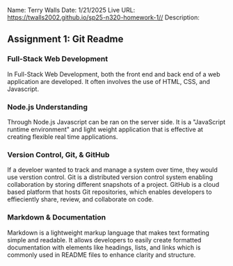 Name: Terry Walls
Date: 1/21/2025
Live URL: https://twalls2002.github.io/sp25-n320-homework-1//
Description:

## Assignment 1: Git Readme

### Full-Stack Web Development

In Full-Stack Web Development, both the front end and back end of a web application are developed. It often involves the use of HTML, CSS, and Javascript.

### Node.js Understanding

Through Node.js Javascript can be ran on the server side. It is a "JavaScript runtime environment" and light weight application that is effective at creating flexible real time applications.

### Version Control, Git, & GitHub

If a develoer wanted to track and manage a system over time, they would use verstion control. Git is a distributed version control system enabling collaboration by storing different snapshots of a project. GitHub is a cloud based platform that hosts Git repositories, which enables developers to effieciently share, review, and collaborate on code.

### Markdown & Documentation

Markdown is a lightweight markup language that makes text formating simple and readable. It allows developers to easily create formatted documentation with elements like headings, lists, and links which is commonly used in README files to enhance clarity and structure.
